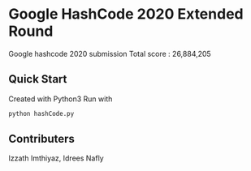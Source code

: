 # Google HashCode 2020 Extended Round

Google hashcode 2020 submission Total score : 26,884,205

## Quick Start

Created with Python3 Run with

```python
python hashCode.py
```

## Contributers
Izzath Imthiyaz, 
Idrees Nafly
